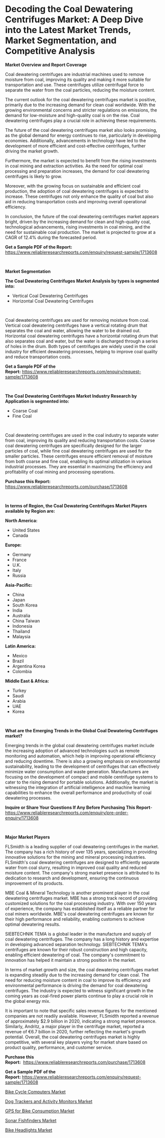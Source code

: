 <p><h1>Decoding the Coal Dewatering Centrifuges Market: A Deep Dive into the Latest Market Trends, Market Segmentation, and Competitive Analysis</h1></p><p><strong>Market Overview and Report Coverage</strong></p>
<p><p>Coal dewatering centrifuges are industrial machines used to remove moisture from coal, improving its quality and making it more suitable for transportation and use. These centrifuges utilize centrifugal force to separate the water from the coal particles, reducing the moisture content.</p><p>The current outlook for the coal dewatering centrifuges market is positive, primarily due to the increasing demand for clean coal worldwide. With the growing environmental concerns and stricter regulations on emissions, the demand for low-moisture and high-quality coal is on the rise. Coal dewatering centrifuges play a crucial role in achieving these requirements.</p><p>The future of the coal dewatering centrifuges market also looks promising, as the global demand for energy continues to rise, particularly in developing economies. Additionally, advancements in technology have led to the development of more efficient and cost-effective centrifuges, further driving the market growth.</p><p>Furthermore, the market is expected to benefit from the rising investments in coal mining and extraction activities. As the need for optimal coal processing and preparation increases, the demand for coal dewatering centrifuges is likely to grow. </p><p>Moreover, with the growing focus on sustainable and efficient coal production, the adoption of coal dewatering centrifuges is expected to increase. These centrifuges not only enhance the quality of coal but also aid in reducing transportation costs and improving overall operational efficiency.</p><p>In conclusion, the future of the coal dewatering centrifuges market appears bright, driven by the increasing demand for clean and high-quality coal, technological advancements, rising investments in coal mining, and the need for sustainable coal production. The market is projected to grow at a CAGR of 12.4% during the forecasted period.</p></p>
<p><strong>Get a Sample PDF of the Report:</strong> <a href="https://www.reliableresearchreports.com/enquiry/request-sample/1713608">https://www.reliableresearchreports.com/enquiry/request-sample/1713608</a></p>
<p>&nbsp;</p>
<p><strong>Market Segmentation</strong></p>
<p><strong>The Coal Dewatering Centrifuges Market Analysis by types is segmented into:</strong></p>
<p><ul><li>Vertical Coal Dewatering Centrifuges</li><li>Horizontal Coal Dewatering Centrifuges</li></ul></p>
<p>&nbsp;</p>
<p><p>Coal dewatering centrifuges are used for removing moisture from coal. Vertical coal dewatering centrifuges have a vertical rotating drum that separates the coal and water, allowing the water to be drained out. Horizontal coal dewatering centrifuges have a horizontal rotating drum that also separates coal and water, but the water is discharged through a series of holes in the drum. Both types of centrifuges are widely used in the coal industry for efficient dewatering processes, helping to improve coal quality and reduce transportation costs.</p></p>
<p><strong>Get a Sample PDF of the Report:</strong>&nbsp;<a href="https://www.reliableresearchreports.com/enquiry/request-sample/1713608">https://www.reliableresearchreports.com/enquiry/request-sample/1713608</a></p>
<p>&nbsp;</p>
<p><strong>The Coal Dewatering Centrifuges Market Industry Research by Application is segmented into:</strong></p>
<p><ul><li>Coarse Coal</li><li>Fine Coal</li></ul></p>
<p>&nbsp;</p>
<p><p>Coal dewatering centrifuges are used in the coal industry to separate water from coal, improving its quality and reducing transportation costs. Coarse coal dewatering centrifuges are specifically designed for the larger particles of coal, while fine coal dewatering centrifuges are used for the smaller particles. These centrifuges ensure efficient removal of moisture from both coarse and fine coal, enabling its optimal utilization in various industrial processes. They are essential in maximizing the efficiency and profitability of coal mining and processing operations.</p></p>
<p><strong>Purchase this Report:</strong>&nbsp; <a href="https://www.reliableresearchreports.com/purchase/1713608">https://www.reliableresearchreports.com/purchase/1713608</a></p>
<p>&nbsp;</p>
<p><strong>In terms of Region, the Coal Dewatering Centrifuges Market Players available by Region are:</strong></p>
<p>
    <p> <strong> North America: </strong>
        <ul>
            <li>United States</li>
            <li>Canada</li>
        </ul>
        </p> 
    <p> <strong> Europe: </strong>
        <ul>
            <li>Germany</li>
            <li>France</li>
            <li>U.K.</li>
            <li>Italy</li>
            <li>Russia</li>
        </ul>
        </p> 
    <p> <strong> Asia-Pacific: </strong>
        <ul>
            <li>China</li>
            <li>Japan</li>
            <li>South Korea</li>
            <li>India</li>
            <li>Australia</li>
            <li>China Taiwan</li>
            <li>Indonesia</li>
            <li>Thailand</li>
            <li>Malaysia</li>
        </ul>
        </p> 
    <p> <strong> Latin America: </strong>
        <ul>
            <li>Mexico</li>
            <li>Brazil</li>
            <li>Argentina Korea</li>
            <li>Colombia</li>
        </ul>
        </p> 
    <p> <strong> Middle East & Africa: </strong>
        <ul>
            <li>Turkey</li>
            <li>Saudi</li>
            <li>Arabia</li>
            <li>UAE</li>
            <li>Korea</li>
        </ul>
    </p>
    </p>
<p>&nbsp;</p>
<p><strong>What are the Emerging Trends in the Global Coal Dewatering Centrifuges market?</strong></p>
<p><p>Emerging trends in the global coal dewatering centrifuges market include the increasing adoption of advanced technologies such as remote monitoring and automation, which help in improving operational efficiency and reducing downtime. There is also a growing emphasis on environmental sustainability, leading to the development of centrifuges that can effectively minimize water consumption and waste generation. Manufacturers are focusing on the development of compact and mobile centrifuge systems to cater to the rising demand for portable solutions. Additionally, the market is witnessing the integration of artificial intelligence and machine learning capabilities to enhance the overall performance and productivity of coal dewatering processes.</p></p>
<p><strong>Inquire or Share Your Questions If Any Before Purchasing This Report</strong>- <a href="https://www.reliableresearchreports.com/enquiry/pre-order-enquiry/1713608">https://www.reliableresearchreports.com/enquiry/pre-order-enquiry/1713608</a></p>
<p>&nbsp;</p>
<p><strong>Major Market Players</strong></p>
<p><p>FLSmidth is a leading supplier of coal dewatering centrifuges in the market. The company has a rich history of over 135 years, specializing in providing innovative solutions for the mining and mineral processing industries. FLSmidth's coal dewatering centrifuges are designed to efficiently separate water from coal slurry, resulting in improved coal quality and reduced moisture content. The company's strong market presence is attributed to its dedication to research and development, ensuring the continuous improvement of its products.</p><p>MBE Coal & Mineral Technology is another prominent player in the coal dewatering centrifuges market. MBE has a strong track record of providing customized solutions for the coal processing industry. With over 150 years of experience, the company has established itself as a reliable partner for coal miners worldwide. MBE's coal dewatering centrifuges are known for their high performance and reliability, enabling customers to achieve optimal dewatering results.</p><p>SIEBTECHNIK TEMA is a global leader in the manufacture and supply of coal dewatering centrifuges. The company has a long history and expertise in developing advanced separation technology. SIEBTECHNIK TEMA's centrifuges are known for their robust construction and high capacity, enabling efficient dewatering of coal. The company's commitment to innovation has helped it maintain a strong position in the market.</p><p>In terms of market growth and size, the coal dewatering centrifuges market is expanding steadily due to the increasing demand for clean coal. The need for reducing moisture content in coal to improve its efficiency and environmental performance is driving the demand for coal dewatering centrifuges. The industry is expected to witness significant growth in the coming years as coal-fired power plants continue to play a crucial role in the global energy mix.</p><p>It is important to note that specific sales revenue figures for the mentioned companies are not readily available. However, FLSmidth reported a revenue of approximately $2.9 billion in 2020, indicating a strong market presence. Similarly, Andritz, a major player in the centrifuge market, reported a revenue of €6.7 billion in 2020, further reflecting the market's growth potential. Overall, the coal dewatering centrifuges market is highly competitive, with several key players vying for market share based on product quality, performance, and customer service.</p></p>
<p><strong>Purchase this Report:</strong>&nbsp;&nbsp;<a href="https://www.reliableresearchreports.com/purchase/1713608">https://www.reliableresearchreports.com/purchase/1713608</a></p>
<p></p>
<p><strong>Get a Sample PDF of the Report:</strong>&nbsp;<a href="https://www.reliableresearchreports.com/enquiry/request-sample/1713608">https://www.reliableresearchreports.com/enquiry/request-sample/1713608</a></p>
<p><p><a href="https://medium.com/@reportprime04/bike-cycle-computers-market-share-evolution-and-market-growth-trends-2023-2030-909ea2507cb7">Bike Cycle Computers Market</a></p><p><a href="https://medium.com/@reportprime03/dog-trackers-and-activity-monitors-market-analysis-its-cagr-market-segmentation-and-global-50026053e1bb">Dog Trackers and Activity Monitors Market</a></p><p><a href="https://medium.com/@ridhantakke90/gps-for-bike-consumption-market-analysis-and-sze-forecasted-for-period-from-2023-to-2030-3d48ae17532b">GPS for Bike Consumption Market</a></p><p><a href="https://medium.com/@santosh735584/sonar-fishfinders-market-trends-forecast-and-competitive-analysis-to-2030-9e8736a3d7f7">Sonar Fishfinders Market</a></p><p><a href="https://medium.com/@reportprime01/bike-headlights-market-insights-into-market-cagr-market-trends-and-growth-strategies-5e51b719952a">Bike Headlights Market</a></p></p>